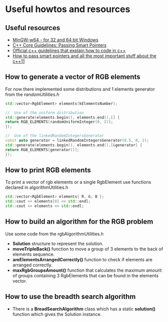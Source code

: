 # Useful howtos and resources

## Useful resources

- [MinGW-w64 - for 32 and 64 bit Windows](https://sourceforge.net/projects/mingw-w64/files/)
- [C++ Core Guidelines: Passing Smart Pointers](https://www.modernescpp.com/index.php/c-core-guidelines-passing-smart-pointer)
- [Official c++ guidelines that explain how to code in c++](http://isocpp.github.io/CppCoreGuidelines/CppCoreGuidelines#main)
- [How to pass smart pointers and all the most important stuff about the c++11](https://youtu.be/xnqTKD8uD64?t=1141)

## How to generate a vector of RGB elements

For now there implemented some distributions and 1 elements generator from the _randomUtilities.h_

```c++
std::vector<RgbElement> elements(kElementsNumber);

//  Use of the uniform distribution
std::generate(elements.begin(), elements.end(),[] {
return RGB_ELEMENTS[randomUniformInteger(0, 2)];
});

//  Use of the linkedRandomIntegersGenerator
const auto generator = linkedRandomIntegersGenerator(0.5, 0, 2);
std::generate(elements.begin(), elements.end(),[&generator] {
return RGB_ELEMENTS[generator()];
});
```

## How to print RGB elements

To print a vector of rgb elements or a single RgbElement use functions declared in algorithmUtilities.h

```c++
std::vector<RgbElement> elements{ R, G, B };
std::cout << elements[0] << std::endl;
std::cout << elements << std::endl;
```

## How to build an algorithm for the RGB problem

Use some code from the rgbAlgorithmUtilities.h

- **Solution** structure to represent the solution.
- **moveTripleBack()** function to move a group of 3 elements to the back of elements sequence.
- **areElementsArrangedCorrectly()** function to check if elements are arranged correctly.
- **maxRgbGroupsAmount()** function that calculates the maximum amount of groups containing 3 RgbElements that can be
  found in the elements vector.

## How to use the breadth search algorithm

- There is a **BreadSearchAlgorithm** class which has a static **solution()** function which gives the Solution
  instance.
